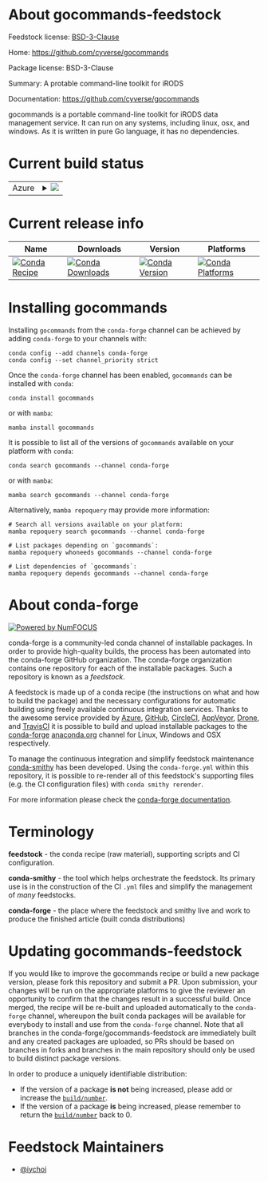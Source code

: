 About gocommands-feedstock
==========================

Feedstock license: [BSD-3-Clause](https://github.com/conda-forge/gocommands-feedstock/blob/main/LICENSE.txt)

Home: https://github.com/cyverse/gocommands

Package license: BSD-3-Clause

Summary: A protable command-line toolkit for iRODS

Documentation: https://github.com/cyverse/gocommands

gocommands is a portable command-line toolkit for iRODS data management service.
It can run on any systems, including linux, osx, and windows. As it is written in
pure Go language, it has no dependencies.


Current build status
====================


<table>
    
  <tr>
    <td>Azure</td>
    <td>
      <details>
        <summary>
          <a href="https://dev.azure.com/conda-forge/feedstock-builds/_build/latest?definitionId=21465&branchName=main">
            <img src="https://dev.azure.com/conda-forge/feedstock-builds/_apis/build/status/gocommands-feedstock?branchName=main">
          </a>
        </summary>
        <table>
          <thead><tr><th>Variant</th><th>Status</th></tr></thead>
          <tbody><tr>
              <td>linux_64</td>
              <td>
                <a href="https://dev.azure.com/conda-forge/feedstock-builds/_build/latest?definitionId=21465&branchName=main">
                  <img src="https://dev.azure.com/conda-forge/feedstock-builds/_apis/build/status/gocommands-feedstock?branchName=main&jobName=linux&configuration=linux%20linux_64_" alt="variant">
                </a>
              </td>
            </tr><tr>
              <td>osx_64</td>
              <td>
                <a href="https://dev.azure.com/conda-forge/feedstock-builds/_build/latest?definitionId=21465&branchName=main">
                  <img src="https://dev.azure.com/conda-forge/feedstock-builds/_apis/build/status/gocommands-feedstock?branchName=main&jobName=osx&configuration=osx%20osx_64_" alt="variant">
                </a>
              </td>
            </tr>
          </tbody>
        </table>
      </details>
    </td>
  </tr>
</table>

Current release info
====================

| Name | Downloads | Version | Platforms |
| --- | --- | --- | --- |
| [![Conda Recipe](https://img.shields.io/badge/recipe-gocommands-green.svg)](https://anaconda.org/conda-forge/gocommands) | [![Conda Downloads](https://img.shields.io/conda/dn/conda-forge/gocommands.svg)](https://anaconda.org/conda-forge/gocommands) | [![Conda Version](https://img.shields.io/conda/vn/conda-forge/gocommands.svg)](https://anaconda.org/conda-forge/gocommands) | [![Conda Platforms](https://img.shields.io/conda/pn/conda-forge/gocommands.svg)](https://anaconda.org/conda-forge/gocommands) |

Installing gocommands
=====================

Installing `gocommands` from the `conda-forge` channel can be achieved by adding `conda-forge` to your channels with:

```
conda config --add channels conda-forge
conda config --set channel_priority strict
```

Once the `conda-forge` channel has been enabled, `gocommands` can be installed with `conda`:

```
conda install gocommands
```

or with `mamba`:

```
mamba install gocommands
```

It is possible to list all of the versions of `gocommands` available on your platform with `conda`:

```
conda search gocommands --channel conda-forge
```

or with `mamba`:

```
mamba search gocommands --channel conda-forge
```

Alternatively, `mamba repoquery` may provide more information:

```
# Search all versions available on your platform:
mamba repoquery search gocommands --channel conda-forge

# List packages depending on `gocommands`:
mamba repoquery whoneeds gocommands --channel conda-forge

# List dependencies of `gocommands`:
mamba repoquery depends gocommands --channel conda-forge
```


About conda-forge
=================

[![Powered by
NumFOCUS](https://img.shields.io/badge/powered%20by-NumFOCUS-orange.svg?style=flat&colorA=E1523D&colorB=007D8A)](https://numfocus.org)

conda-forge is a community-led conda channel of installable packages.
In order to provide high-quality builds, the process has been automated into the
conda-forge GitHub organization. The conda-forge organization contains one repository
for each of the installable packages. Such a repository is known as a *feedstock*.

A feedstock is made up of a conda recipe (the instructions on what and how to build
the package) and the necessary configurations for automatic building using freely
available continuous integration services. Thanks to the awesome service provided by
[Azure](https://azure.microsoft.com/en-us/services/devops/), [GitHub](https://github.com/),
[CircleCI](https://circleci.com/), [AppVeyor](https://www.appveyor.com/),
[Drone](https://cloud.drone.io/welcome), and [TravisCI](https://travis-ci.com/)
it is possible to build and upload installable packages to the
[conda-forge](https://anaconda.org/conda-forge) [anaconda.org](https://anaconda.org/)
channel for Linux, Windows and OSX respectively.

To manage the continuous integration and simplify feedstock maintenance
[conda-smithy](https://github.com/conda-forge/conda-smithy) has been developed.
Using the ``conda-forge.yml`` within this repository, it is possible to re-render all of
this feedstock's supporting files (e.g. the CI configuration files) with ``conda smithy rerender``.

For more information please check the [conda-forge documentation](https://conda-forge.org/docs/).

Terminology
===========

**feedstock** - the conda recipe (raw material), supporting scripts and CI configuration.

**conda-smithy** - the tool which helps orchestrate the feedstock.
                   Its primary use is in the construction of the CI ``.yml`` files
                   and simplify the management of *many* feedstocks.

**conda-forge** - the place where the feedstock and smithy live and work to
                  produce the finished article (built conda distributions)


Updating gocommands-feedstock
=============================

If you would like to improve the gocommands recipe or build a new
package version, please fork this repository and submit a PR. Upon submission,
your changes will be run on the appropriate platforms to give the reviewer an
opportunity to confirm that the changes result in a successful build. Once
merged, the recipe will be re-built and uploaded automatically to the
`conda-forge` channel, whereupon the built conda packages will be available for
everybody to install and use from the `conda-forge` channel.
Note that all branches in the conda-forge/gocommands-feedstock are
immediately built and any created packages are uploaded, so PRs should be based
on branches in forks and branches in the main repository should only be used to
build distinct package versions.

In order to produce a uniquely identifiable distribution:
 * If the version of a package **is not** being increased, please add or increase
   the [``build/number``](https://docs.conda.io/projects/conda-build/en/latest/resources/define-metadata.html#build-number-and-string).
 * If the version of a package **is** being increased, please remember to return
   the [``build/number``](https://docs.conda.io/projects/conda-build/en/latest/resources/define-metadata.html#build-number-and-string)
   back to 0.

Feedstock Maintainers
=====================

* [@iychoi](https://github.com/iychoi/)

